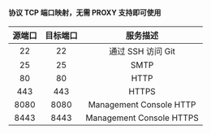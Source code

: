 #### 协议 TCP 端口映射，无需 PROXY 支持即可使用

| 源端口  | 目标端口 |           服务描述           |
|:----:|:----:|:------------------------:|
|  22  |  22  |      通过 SSH 访问 Git       |
|  25  |  25  |           SMTP           |
|  80  |  80  |           HTTP           |
| 443  | 443  |          HTTPS           |
| 8080 | 8080 | Management Console HTTP  |
| 8443 | 8443 | Management Console HTTPS |
